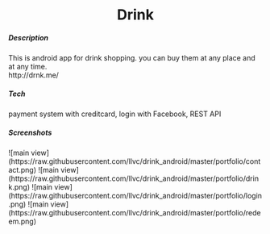<h1 align="center">Drink</h1>
<h5>Description</h5>
This is android app for drink shopping. you can buy them at any place and at any time.<br>
http://drnk.me/
<h5>Tech</h5>
payment system with creditcard, login with Facebook, REST API
<h5>Screenshots</h5>
![main view](https://raw.githubusercontent.com/llvc/drink_android/master/portfolio/contact.png)
![main view](https://raw.githubusercontent.com/llvc/drink_android/master/portfolio/drink.png)
![main view](https://raw.githubusercontent.com/llvc/drink_android/master/portfolio/login.png)
![main view](https://raw.githubusercontent.com/llvc/drink_android/master/portfolio/redeem.png)
